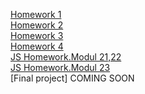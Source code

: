[Homework 1](https://valeriaromanovskaia.github.io/genius-homework/homework-1/)<br>
[Homework 2](https://valeriaromanovskaia.github.io/genius-homework/genius-homework-2/)<br>
[Homework 3](https://valeriaromanovskaia.github.io/genius-homework/genius-homework-3/)<br>
[Homework 4](https://valeriaromanovskaia.github.io/genius-homework/genius-homework-4/)<br>
[JS Homework.Modul 21,22](https://valeriaromanovskaia.github.io/genius-homework/JS-HOMEWORK/)<br>
[JS Homework.Modul 23](https://valeriaromanovskaia.github.io/genius-homework/JS-HOMEWORK-23modul/)<br>
[Final project] COMING SOON
